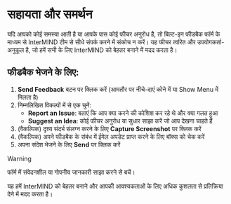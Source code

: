 # सहायता और समर्थन

यदि आपको कोई समस्या आती है या आपके पास कोई फीचर अनुरोध है, तो बिल्ट-इन फीडबैक फॉर्म के माध्यम से InterMIND टीम से सीधे संपर्क करने में संकोच न करें। यह फीचर त्वरित और उपयोगकर्ता-अनुकूल है, जो हमें सभी के लिए InterMIND को बेहतर बनाने में मदद करता है।

## फीडबैक भेजने के लिए:

1. **Send Feedback** बटन पर क्लिक करें (आमतौर पर नीचे-दाएं कोने में या Show Menu में मिलता है)
2. निम्नलिखित विकल्पों में से एक चुनें:
   - **Report an Issue**: बताएं कि आप क्या करने की कोशिश कर रहे थे और क्या गलत हुआ
   - **Suggest an Idea**: कोई फीचर अनुरोध या सुधार साझा करें जो आप देखना चाहते हैं
3. (वैकल्पिक) दृश्य संदर्भ संलग्न करने के लिए **Capture Screenshot** पर क्लिक करें
4. (वैकल्पिक) अपने फीडबैक के संबंध में ईमेल अपडेट प्राप्त करने के लिए बॉक्स को चेक करें
5. अपना संदेश भेजने के लिए **Send** पर क्लिक करें

> [!WARNING]
> फॉर्म में संवेदनशील या गोपनीय जानकारी साझा करने से बचें।

यह हमें InterMIND को बेहतर बनाने और आपकी आवश्यकताओं के लिए अधिक कुशलता से प्रतिक्रिया देने में मदद करता है।